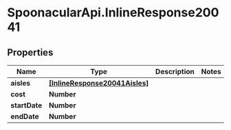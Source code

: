# SpoonacularApi.InlineResponse20041

## Properties

Name | Type | Description | Notes
------------ | ------------- | ------------- | -------------
**aisles** | [**[InlineResponse20041Aisles]**](InlineResponse20041Aisles.md) |  | 
**cost** | **Number** |  | 
**startDate** | **Number** |  | 
**endDate** | **Number** |  | 


